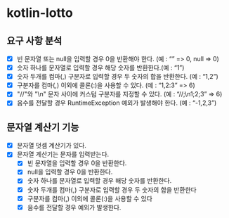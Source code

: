# kotlin-lotto

## 요구 사항 분석
- [x] 빈 문자열 또는 null을 입력할 경우 0을 반환해야 한다. (예 : “” => 0, null => 0)
- [x] 숫자 하나를 문자열로 입력할 경우 해당 숫자를 반환한다.(예 : “1”)
- [x] 숫자 두개를 컴마(,) 구분자로 입력할 경우 두 숫자의 합을 반환한다. (예 : “1,2”)
- [x] 구분자를 컴마(,) 이외에 콜론(:)을 사용할 수 있다. (예 : “1,2:3” => 6)
- [x] "//"와 "\n" 문자 사이에 커스텀 구분자를 지정할 수 있다. (예 : “//;\n1;2;3” => 6)
- [x] 음수를 전달할 경우 RuntimeException 예외가 발생해야 한다. (예 : “-1,2,3”)

## 문자열 계산기 기능

- [x] 문자열 덧셈 계산기가 있다.
- [x] 문자열 계산기는 문자를 입력받는다.
  - [x] 빈 문자열을 입력할 경우 0을 반환한다.
  - [x] null을 입력할 경우 0을 반환한다.
  - [x] 숫자 하나를 문자열로 입력할 경우 해당 숫자를 반환한다.
  - [x] 숫자 두개를 컴마(,) 구분자로 입력할 경우 두 숫자의 합을 반환한다
  - [x] 구분자를 컴마(,) 이외에 콜론(:)을 사용할 수 있다
  - [x] 음수를 전달할 경우 예외가 발생한다.
